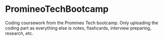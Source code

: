 # PromineoTechBootcamp
Coding coursework from the Promineo Tech bootcamp. Only uploading the coding part as everything else is notes, flashcards, interview preparing, research, etc. 
